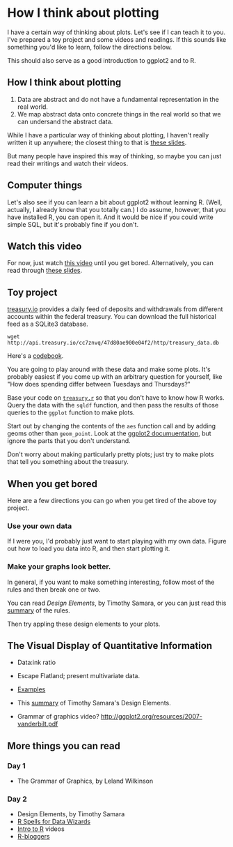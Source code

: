 How I think about plotting
===============================
I have a certain way of thinking about plots. Let's see if I can
teach it to you. I've prepared a toy project and some videos and
readings. If this sounds like something you'd like to learn, follow
the directions below.

This should also serve as a good introduction to ggplot2 and to R.

## How I think about plotting

1. Data are abstract and do not have a fundamental representation
    in the real world.
2. We map abstract data onto concrete things in the real world so
    that we can undersand the abstract data.

While I have a particular way of thinking about plotting, I haven't
really written it up anywhere; the closest thing to that is
[these slides](http://small.dada.pink/gastronomification-big-data-talk/hacks-hackers-berlin-2014-08/data-visualization-needs-to-die.pdf).

But many people have inspired this way of thinking, so maybe you can
just read their writings and watch their videos.

## Computer things
Let's also see if you can learn a bit about ggplot2 without learning R.
(Well, actually, I already know that you totally can.)
I do assume, however, that you have installed R, you can open it. And
it would be nice if you could write simple SQL, but it's probably fine
if you don't.

## Watch this video
For now, just watch [this video](https://www.youtube.com/watch?v=TaxJwC_MP9Q)
until you get bored. Alternatively, you can read through
[these slides](http://ggplot2.org/resources/2007-vanderbilt.pdf).

## Toy project
[treasury.io](http://treasury.io) provides a daily feed of deposits
and withdrawals from different accounts within the federal treasury.
You can download the full historical feed as a SQLite3 database.

    wget http://api.treasury.io/cc7znvq/47d80ae900e04f2/http/treasury_data.db

Here's a [codebook](https://github.com/csvsoundsystem/federal-treasury-api/wiki/Treasury.io-Data-Dictionary).

You are going to play around with these data and make some plots.
It's probably easiest if you come up with an arbitrary question for yourself,
like "How does spending differ between Tuesdays and Thursdays?"

Base your code on [`treasury.r`](treasury.r) so that you don't have to know
how R works. Query the data with the `sqldf` function, and then pass the
results of those queries to the `ggplot` function to make plots.

Start out by changing the contents of the `aes` function call and by
adding geoms other than `geom_point`. Look at the
[ggplot2 documuentation](http://docs.ggplot2.org/current/),
but ignore the parts that you don't understand.

Don't worry about making particularly pretty plots; just try to make plots
that tell you something about the treasury.

## When you get bored
Here are a few directions you can go when you get tired of the above
toy project.

### Use your own data
If I were you, I'd probably just want to start playing with my own data.
Figure out how to load you data into R, and then start plotting it.

### Make your graphs look better.
In general, if you want to make something interesting, follow most of
the rules and then break one or two.

You can read *Design Elements*, by Timothy Samara, or you can just read
this [summary](http://www.behance.net/gallery/Book-Layout-Timothy-Samaras-20-Rules-of-Good-Design/7616553)
of the rules.

Then try appling these design elements to your plots.

## The Visual Display of Quantitative Information

* Data:ink ratio
* Escape Flatland; present multivariate data.
* [Examples](http://www.edwardtufte.com/tufte/)





* This [summary](http://www.behance.net/gallery/Book-Layout-Timothy-Samaras-20-Rules-of-Good-Design/7616553)
    of Timothy Samara's Design Elements.
* Grammar of graphics video?
    http://ggplot2.org/resources/2007-vanderbilt.pdf

## More things you can read

### Day 1

* The Grammar of Graphics, by Leland Wilkinson

### Day 2

* Design Elements, by Timothy Samara
* [R Spells for Data Wizards](http://thomaslevine.com/!/r-spells-for-data-wizards/)
* [Intro to R](http://www.youtube.com/playlist?list=PLOU2XLYxmsIK9qQfztXeybpHvru-TrqAP) videos
* [R-bloggers](http://www.r-bloggers.com/)
